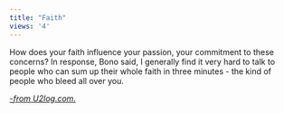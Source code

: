```yaml
---
title: "Faith"
views: '4'
---
```

<p>How does your faith influence your passion, your commitment to these concerns? In response, Bono said, I generally find it very hard to talk to people who can sum up their whole faith in three minutes - the kind of people who bleed all over you.</p>
<p><i><a href="https://u2log.com/archive/002952.shtml">-from U2log.com.</a></i></p>
